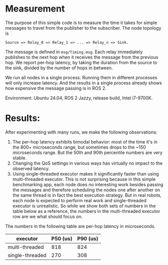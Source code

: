 # Measurement
The purpose of this simple code is to measure the time it takes 
for simple messages to travel from the publisher to the subscriber.
The node topology is 
```
Source => Relay_0 => Relay_1 => ... => Relay_n => Sink.
```
The message is defined in `msg/Timing.msg`. Each relay immediately 
publishes to the next hop when it receives the message from the previous
hop. We report per-hop latency, by taking the duration from the source
to the sink, divided by the number of hops in between. 

We run all nodes in a single process. Running them in different processes
will only increase latency. And the results in a single process already
shows how expensive the message passing is in ROS 2. 

Environment: Ubuntu 24.04, ROS 2 Jazzy, release build, Intel i7-9700K.

# Results:
After experimenting with many runs, we make the following observations:
1. The per-hop latency exhibits bimodal behavior: 
    most of the time it's in the 800+ microseconds range, but sometimes drops
    to the ~150 microseconds range. But the 50th and 90th percentile numbers 
    are very stable. 
2. Changing the QoS settings in various ways has virtually no impact to
    the observed latency.
3. Using single-threaded executor makes it significantly faster than
    using multi-threaded executor. This is not surprising because in this
    simple benchmarking app, each node
    does no interesting work besides passing the messages and therefore
    scheduling the nodes one after another on the same thread is in fact
    the best execution strategy. But in real robots, each node is expected
    to perform real work and single-threaded executor is unrealistic. 
    So while we show both sets of numbers in the table below as a reference, 
    the numbers in the multi-threaded executor row are we what should focus on.

The numbers in the following table are per-hop latency in microseconds.

| executor        | P50 (us) | P90 (us) |
| --------------- | -------- | -------- |
| multi-threaded  | 818      | 824      |
| single-threaded | 270      | 308      |
